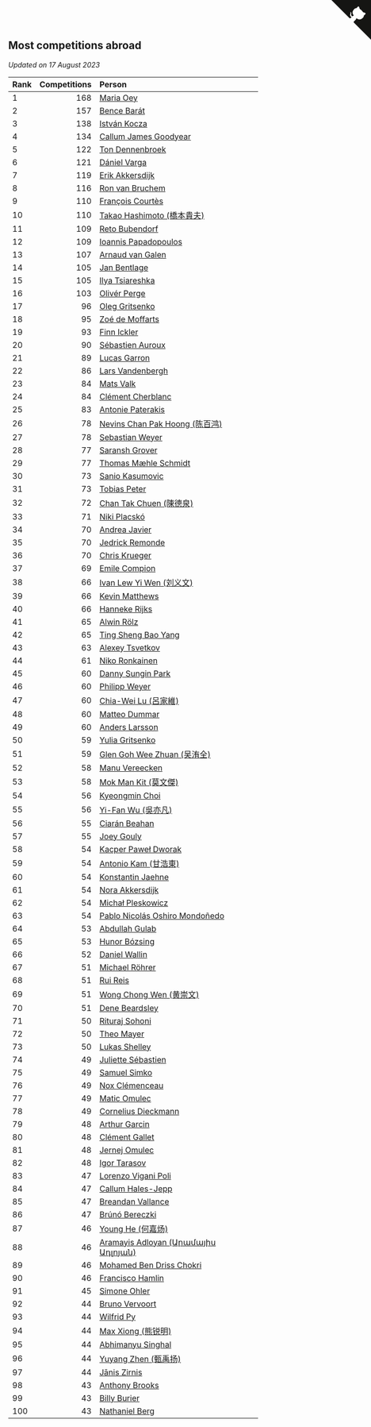 ## Most competitions abroad

*Updated on 17 August 2023*

| Rank | Competitions | Person |
| :--- | ---: | :--- |
| 1 | 168 | [Maria Oey](https://www.worldcubeassociation.org/persons/2007OEYM01) |
| 2 | 157 | [Bence Barát](https://www.worldcubeassociation.org/persons/2008BARA01) |
| 3 | 138 | [István Kocza](https://www.worldcubeassociation.org/persons/2005KOCZ01) |
| 4 | 134 | [Callum James Goodyear](https://www.worldcubeassociation.org/persons/2012GOOD02) |
| 5 | 122 | [Ton Dennenbroek](https://www.worldcubeassociation.org/persons/2003DENN01) |
| 6 | 121 | [Dániel Varga](https://www.worldcubeassociation.org/persons/2008VARG01) |
| 7 | 119 | [Erik Akkersdijk](https://www.worldcubeassociation.org/persons/2005AKKE01) |
| 8 | 116 | [Ron van Bruchem](https://www.worldcubeassociation.org/persons/2003BRUC01) |
| 9 | 110 | [François Courtès](https://www.worldcubeassociation.org/persons/2008COUR01) |
| 10 | 110 | [Takao Hashimoto (橋本貴夫)](https://www.worldcubeassociation.org/persons/2007HASH01) |
| 11 | 109 | [Reto Bubendorf](https://www.worldcubeassociation.org/persons/2012BUBE01) |
| 12 | 109 | [Ioannis Papadopoulos](https://www.worldcubeassociation.org/persons/2013PAPA01) |
| 13 | 107 | [Arnaud van Galen](https://www.worldcubeassociation.org/persons/2006GALE01) |
| 14 | 105 | [Jan Bentlage](https://www.worldcubeassociation.org/persons/2010BENT01) |
| 15 | 105 | [Ilya Tsiareshka](https://www.worldcubeassociation.org/persons/2012TERE01) |
| 16 | 103 | [Olivér Perge](https://www.worldcubeassociation.org/persons/2007PERG01) |
| 17 | 96 | [Oleg Gritsenko](https://www.worldcubeassociation.org/persons/2011GRIT01) |
| 18 | 95 | [Zoé de Moffarts](https://www.worldcubeassociation.org/persons/2010MOFF02) |
| 19 | 93 | [Finn Ickler](https://www.worldcubeassociation.org/persons/2012ICKL01) |
| 20 | 90 | [Sébastien Auroux](https://www.worldcubeassociation.org/persons/2008AURO01) |
| 21 | 89 | [Lucas Garron](https://www.worldcubeassociation.org/persons/2006GARR01) |
| 22 | 86 | [Lars Vandenbergh](https://www.worldcubeassociation.org/persons/2003VAND01) |
| 23 | 84 | [Mats Valk](https://www.worldcubeassociation.org/persons/2007VALK01) |
| 24 | 84 | [Clément Cherblanc](https://www.worldcubeassociation.org/persons/2014CHER05) |
| 25 | 83 | [Antonie Paterakis](https://www.worldcubeassociation.org/persons/2012PATE01) |
| 26 | 78 | [Nevins Chan Pak Hoong (陈百鸿)](https://www.worldcubeassociation.org/persons/2010CHAN20) |
| 27 | 78 | [Sebastian Weyer](https://www.worldcubeassociation.org/persons/2010WEYE02) |
| 28 | 77 | [Saransh Grover](https://www.worldcubeassociation.org/persons/2014GROV01) |
| 29 | 77 | [Thomas Mæhle Schmidt](https://www.worldcubeassociation.org/persons/2013SCHM02) |
| 30 | 73 | [Sanio Kasumovic](https://www.worldcubeassociation.org/persons/2009KASU01) |
| 31 | 73 | [Tobias Peter](https://www.worldcubeassociation.org/persons/2014PETE03) |
| 32 | 72 | [Chan Tak Chuen (陳德泉)](https://www.worldcubeassociation.org/persons/2007CHUE01) |
| 33 | 71 | [Niki Placskó](https://www.worldcubeassociation.org/persons/2008PLAC01) |
| 34 | 70 | [Andrea Javier](https://www.worldcubeassociation.org/persons/2010JAVI01) |
| 35 | 70 | [Jedrick Remonde](https://www.worldcubeassociation.org/persons/2008REMO01) |
| 36 | 70 | [Chris Krueger](https://www.worldcubeassociation.org/persons/2006KRUE01) |
| 37 | 69 | [Emile Compion](https://www.worldcubeassociation.org/persons/2007COMP01) |
| 38 | 66 | [Ivan Lew Yi Wen (刘义文)](https://www.worldcubeassociation.org/persons/2012WENI01) |
| 39 | 66 | [Kevin Matthews](https://www.worldcubeassociation.org/persons/2010MATT02) |
| 40 | 66 | [Hanneke Rijks](https://www.worldcubeassociation.org/persons/2008RIJK01) |
| 41 | 65 | [Alwin Rölz](https://www.worldcubeassociation.org/persons/2016ROLZ01) |
| 42 | 65 | [Ting Sheng Bao Yang](https://www.worldcubeassociation.org/persons/2008BAOY01) |
| 43 | 63 | [Alexey Tsvetkov](https://www.worldcubeassociation.org/persons/2017TSVE02) |
| 44 | 61 | [Niko Ronkainen](https://www.worldcubeassociation.org/persons/2010RONK01) |
| 45 | 60 | [Danny Sungin Park](https://www.worldcubeassociation.org/persons/2015PARK13) |
| 46 | 60 | [Philipp Weyer](https://www.worldcubeassociation.org/persons/2010WEYE01) |
| 47 | 60 | [Chia-Wei Lu (呂家維)](https://www.worldcubeassociation.org/persons/2007LUCH01) |
| 48 | 60 | [Matteo Dummar](https://www.worldcubeassociation.org/persons/2017DUMM01) |
| 49 | 60 | [Anders Larsson](https://www.worldcubeassociation.org/persons/2003LARS01) |
| 50 | 59 | [Yulia Gritsenko](https://www.worldcubeassociation.org/persons/2012SIDO01) |
| 51 | 59 | [Glen Goh Wee Zhuan (吴洧全)](https://www.worldcubeassociation.org/persons/2015ZHUA01) |
| 52 | 58 | [Manu Vereecken](https://www.worldcubeassociation.org/persons/2010VERE01) |
| 53 | 58 | [Mok Man Kit (莫文傑)](https://www.worldcubeassociation.org/persons/2009KITM01) |
| 54 | 56 | [Kyeongmin Choi](https://www.worldcubeassociation.org/persons/2017CHOI07) |
| 55 | 56 | [Yi-Fan Wu (吳亦凡)](https://www.worldcubeassociation.org/persons/2010WUIF01) |
| 56 | 55 | [Ciarán Beahan](https://www.worldcubeassociation.org/persons/2012BEAH01) |
| 57 | 55 | [Joey Gouly](https://www.worldcubeassociation.org/persons/2007GOUL01) |
| 58 | 54 | [Kacper Paweł Dworak](https://www.worldcubeassociation.org/persons/2020DWOR01) |
| 59 | 54 | [Antonio Kam (甘浩東)](https://www.worldcubeassociation.org/persons/2017TUNG13) |
| 60 | 54 | [Konstantin Jaehne](https://www.worldcubeassociation.org/persons/2015JAEH01) |
| 61 | 54 | [Nora Akkersdijk](https://www.worldcubeassociation.org/persons/2009CHRI03) |
| 62 | 54 | [Michał Pleskowicz](https://www.worldcubeassociation.org/persons/2009PLES01) |
| 63 | 54 | [Pablo Nicolás Oshiro Mondoñedo](https://www.worldcubeassociation.org/persons/2010MOND01) |
| 64 | 53 | [Abdullah Gulab](https://www.worldcubeassociation.org/persons/2014GULA02) |
| 65 | 53 | [Hunor Bózsing](https://www.worldcubeassociation.org/persons/2009BOZS01) |
| 66 | 52 | [Daniel Wallin](https://www.worldcubeassociation.org/persons/2013WALL03) |
| 67 | 51 | [Michael Röhrer](https://www.worldcubeassociation.org/persons/2009ROHR01) |
| 68 | 51 | [Rui Reis](https://www.worldcubeassociation.org/persons/2015REIS02) |
| 69 | 51 | [Wong Chong Wen (黄崇文)](https://www.worldcubeassociation.org/persons/2014WENW01) |
| 70 | 51 | [Dene Beardsley](https://www.worldcubeassociation.org/persons/2009BEAR01) |
| 71 | 50 | [Rituraj Sohoni](https://www.worldcubeassociation.org/persons/2012SOHO01) |
| 72 | 50 | [Theo Mayer](https://www.worldcubeassociation.org/persons/2012MAYE01) |
| 73 | 50 | [Lukas Shelley](https://www.worldcubeassociation.org/persons/2016SHEL03) |
| 74 | 49 | [Juliette Sébastien](https://www.worldcubeassociation.org/persons/2014SEBA01) |
| 75 | 49 | [Samuel Simko](https://www.worldcubeassociation.org/persons/2016SIMK01) |
| 76 | 49 | [Nox Clémenceau](https://www.worldcubeassociation.org/persons/2015CLEM03) |
| 77 | 49 | [Matic Omulec](https://www.worldcubeassociation.org/persons/2010OMUL02) |
| 78 | 49 | [Cornelius Dieckmann](https://www.worldcubeassociation.org/persons/2009DIEC01) |
| 79 | 48 | [Arthur Garcin](https://www.worldcubeassociation.org/persons/2014GARC27) |
| 80 | 48 | [Clément Gallet](https://www.worldcubeassociation.org/persons/2004GALL02) |
| 81 | 48 | [Jernej Omulec](https://www.worldcubeassociation.org/persons/2010OMUL01) |
| 82 | 48 | [Igor Tarasov](https://www.worldcubeassociation.org/persons/2016TARA04) |
| 83 | 47 | [Lorenzo Vigani Poli](https://www.worldcubeassociation.org/persons/2007POLI01) |
| 84 | 47 | [Callum Hales-Jepp](https://www.worldcubeassociation.org/persons/2012HALE01) |
| 85 | 47 | [Breandan Vallance](https://www.worldcubeassociation.org/persons/2007VALL01) |
| 86 | 47 | [Brúnó Bereczki](https://www.worldcubeassociation.org/persons/2008BERE01) |
| 87 | 46 | [Young He (何嘉炀)](https://www.worldcubeassociation.org/persons/2014HEYO01) |
| 88 | 46 | [Aramayis Adloyan (Արամայիս Ադլոյան)](https://www.worldcubeassociation.org/persons/2012ADLO01) |
| 89 | 46 | [Mohamed Ben Driss Chokri](https://www.worldcubeassociation.org/persons/2015CHOK01) |
| 90 | 46 | [Francisco Hamlin](https://www.worldcubeassociation.org/persons/2012HAML01) |
| 91 | 45 | [Simone Ohler](https://www.worldcubeassociation.org/persons/2014OHLE01) |
| 92 | 44 | [Bruno Vervoort](https://www.worldcubeassociation.org/persons/2011VERV01) |
| 93 | 44 | [Wilfrid Py](https://www.worldcubeassociation.org/persons/2016PYWI01) |
| 94 | 44 | [Max Xiong (熊锐明)](https://www.worldcubeassociation.org/persons/2015XION03) |
| 95 | 44 | [Abhimanyu Singhal](https://www.worldcubeassociation.org/persons/2013SING12) |
| 96 | 44 | [Yuyang Zhen (甄禹扬)](https://www.worldcubeassociation.org/persons/2013ZHEN11) |
| 97 | 44 | [Jānis Zirnis](https://www.worldcubeassociation.org/persons/2013ZIRN01) |
| 98 | 43 | [Anthony Brooks](https://www.worldcubeassociation.org/persons/2008SEAR01) |
| 99 | 43 | [Billy Burier](https://www.worldcubeassociation.org/persons/2014BURI01) |
| 100 | 43 | [Nathaniel Berg](https://www.worldcubeassociation.org/persons/2012BERG04) |


<a href="https://github.com/JustinTimeCuber/wca_statistics" class="github-corner" aria-label="View source on Github"><svg width="80" height="80" viewBox="0 0 250 250" style="fill:#151513; color:#fff; position: absolute; top: 0; border: 0; right: 0;" aria-hidden="true"><path d="M0,0 L115,115 L130,115 L142,142 L250,250 L250,0 Z"></path><path d="M128.3,109.0 C113.8,99.7 119.0,89.6 119.0,89.6 C122.0,82.7 120.5,78.6 120.5,78.6 C119.2,72.0 123.4,76.3 123.4,76.3 C127.3,80.9 125.5,87.3 125.5,87.3 C122.9,97.6 130.6,101.9 134.4,103.2" fill="currentColor" style="transform-origin: 130px 106px;" class="octo-arm"></path><path d="M115.0,115.0 C114.9,115.1 118.7,116.5 119.8,115.4 L133.7,101.6 C136.9,99.2 139.9,98.4 142.2,98.6 C133.8,88.0 127.5,74.4 143.8,58.0 C148.5,53.4 154.0,51.2 159.7,51.0 C160.3,49.4 163.2,43.6 171.4,40.1 C171.4,40.1 176.1,42.5 178.8,56.2 C183.1,58.6 187.2,61.8 190.9,65.4 C194.5,69.0 197.7,73.2 200.1,77.6 C213.8,80.2 216.3,84.9 216.3,84.9 C212.7,93.1 206.9,96.0 205.4,96.6 C205.1,102.4 203.0,107.8 198.3,112.5 C181.9,128.9 168.3,122.5 157.7,114.1 C157.9,116.9 156.7,120.9 152.7,124.9 L141.0,136.5 C139.8,137.7 141.6,141.9 141.8,141.8 Z" fill="currentColor" class="octo-body"></path></svg></a><style>.github-corner:hover .octo-arm{animation:octocat-wave 560ms ease-in-out}@keyframes octocat-wave{0%,100%{transform:rotate(0)}20%,60%{transform:rotate(-25deg)}40%,80%{transform:rotate(10deg)}}@media (max-width:500px){.github-corner:hover .octo-arm{animation:none}.github-corner .octo-arm{animation:octocat-wave 560ms ease-in-out}}</style>

